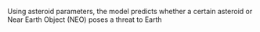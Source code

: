 Using asteroid parameters, the model predicts whether a certain asteroid or Near Earth Object (NEO) poses a threat to Earth
